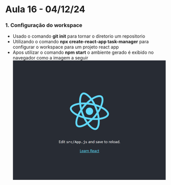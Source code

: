 # Aula 16 - 04/12/24

### 1. Configuração do workspace
- Usado o comando **git init** para tornar o diretorio um repositorio
- Utilizando o comando **npx create-react-app task-manager** para configurar o workspace para um projeto react app
- Apos utilizar o comando **npm start** o ambiente gerado é exibido no navegador como a imagem a seguir
![Tela inicial](task-manager/readme-images/Inicio.png)

